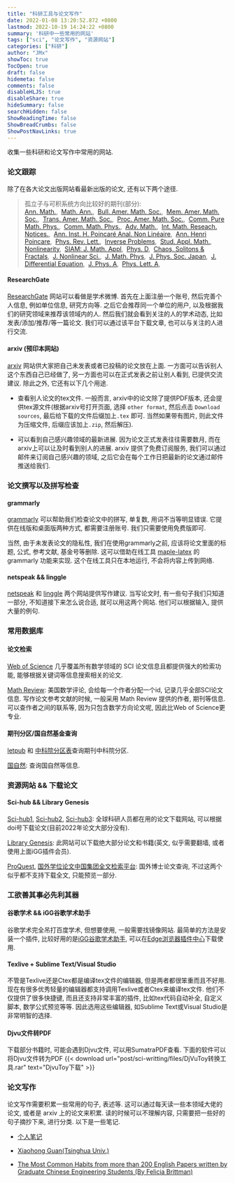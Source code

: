 ```yaml
---
title: "科研工具与论文写作"
date: 2022-01-08 13:20:52.872 +0800
lastmod: 2022-10-19 14:24:22 +0800
summary: '科研中一些常用的网站'
tags: ["sci", "论文写作", "资源网站"]
categories: ["科研"]
author: "JMx"
showToc: true
TocOpen: true
draft: false
hidemeta: false
comments: false
disableHLJS: true 
disableShare: true
hideSummary: false
searchHidden: false
ShowReadingTime: false
ShowBreadCrumbs: false
ShowPostNavLinks: true
---
```



收集一些科研和论文写作中常用的网站.

### 论文跟踪
除了在各大论文出版网站看最新出版的论文, 还有以下两个途径.
> 孤立子与可积系统方向比较好的期刊(部分):    
[Ann. Math.](),&nbsp;
[Math. Ann.](),&nbsp;
[Bull. Amer. Math. Soc.](),&nbsp;
[Mem. Amer. Math. Soc.](),&nbsp;
[Trans. Amer. Math. Soc.](),&nbsp;
[Proc. Amer. Math. Soc.](),&nbsp;
[Comm. Pure Math. Phys.](https://onlinelibrary.wiley.com/journal/10970312),&nbsp;
[Comm. Math. Phys.](https://www.springer.com/journal/220),&nbsp;
[Adv. Math.](https://www.sciencedirect.com/journal/advances-in-mathematics),&nbsp;
[Int. Math. Reseach. Notices.](https://academic.oup.com/imrn),&nbsp;
[Ann. Inst. H. Poincaré Anal. Non Linéaire](https://www.sciencedirect.com/journal/annales-de-linstitut-henri-poincare-c-analyse-non-lineaire),&nbsp;
[Ann. Henri Poincare](https://www.springer.com/journal/23),&nbsp;
[Phys. Rev. Lett.](),&nbsp;
[Inverse Problems](https://iopscience.iop.org/journal/0266-5611),&nbsp;
[Stud. Appl. Math.](https://onlinelibrary.wiley.com/journal/14679590),&nbsp;
[Nonlinearity](https://iopscience.iop.org/journal/0951-7715),&nbsp;
[SIAM: J. Math. Appl](https://www.siam.org/publications/journals/siam-journal-on-mathematical-analysis-sima),&nbsp;
[Phys. D](https://www.sciencedirect.com/journal/physica-d-nonlinear-phenomena),&nbsp;
[Chaos, Solitons & Fractals](https://www.sciencedirect.com/journal/chaos-solitons-and-fractals),&nbsp;
[J. Nonlinear Sci.](https://www.springer.com/journal/332),&nbsp;
[J. Math. Phys](https://aip.scitation.org/journal/jmp),&nbsp;
[J. Phys. Soc. Japan](https://journals.jps.jp/journal/jpsj),&nbsp;
[J. Differential Equation](https://www.sciencedirect.com/journal/journal-of-differential-equations),&nbsp;
[J. Phys. A](https://iopscience.iop.org/journal/1751-8121),&nbsp;
[Phys. Lett. A](https://www.sciencedirect.com/journal/physics-letters-a),&nbsp;


#### ResearchGate
[ResearchGate](https://www.researchgate.net/) 网站可以看做是学术微博. 首先在上面注册一个账号, 然后完善个人信息, 例如单位信息, 研究方向等. 之后它会推荐同一个单位的用户, 以及根据我们的研究领域来推荐该领域内的人.
然后我们就会看到关注的人的学术动态, 比如发表/添加/推荐/等一篇论文. 我们可以通过该平台下载文章, 也可以与关注的人进行交流.


#### arxiv (预印本网站)
[arxiv](https://arxiv.org) 网站供大家把自己未发表或者已投稿的论文放在上面. 一方面可以告诉别人这个东西自己已经做了, 另一方面也可以在正式发表之前让别人看到, 已提供交流建议. 除此之外, 它还有以下几个用途.

- 查看别人论文的tex文件. 一般而言, arxiv中的论文除了提供PDF版本, 还会提供tex源文件(根据arxiv号打开页面, 选择 ```other format```, 然后点击 ```Download sources```, 最后给下载的文件后缀加上```.tex``` 即可. 当然如果带有图片, 则此文件为压缩文件, 后缀应该加上```.zip```, 然后解压). 


- 可以看到自己感兴趣领域的最新进展. 因为论文正式发表往往需要数月, 而在arxiv上可以让及时看到别人的进展. arxiv 提供了免费订阅服务, 我们可以通过邮件来订阅自己感兴趣的领域, 之后它会在每个工作日把最新的论文通过邮件推送给我们.


### 论文撰写以及拼写检查
#### grammarly
[grammarly](https://app.grammarly.com/) 可以帮助我们检查论文中的拼写, 单复数, 用词不当等明显错误. 它提供在线版和桌面版两种方式, 都需要注册账号. 我们只需要使用免费版即可. 

当然, 由于未发表论文的隐私性, 我们在使用grammarly之前, 应该将论文里面的标题, 公式, 参考文献, 基金号等删除. 这可以借助在线工具 [maple-latex](https://jiandandaoxingfu.gitee.io/maple-latex/) 的 grammarly 功能来实现. 这个在线工具只在本地运行, 不会将内容上传到网络.


#### netspeak && linggle
[netspeak](https://netspeak.org/) 和 [linggle](https://linggle.com/) 两个网站提供写作建议. 当写论文时, 有一些句子我们只知道一部分, 不知道接下来怎么说合适, 就可以用这两个网站. 他们可以根据输入, 提供大量的例句.

### 常用数据库

#### 论文检索
[Web of Science](https://www.webofscience.com/wos/alldb/basic-search) 几乎覆盖所有数学领域的 SCI 论文信息且都提供强大的检索功能, 能够根据关键词等信息搜索相关的论文.

[Math Review](https://mathscinet.ams.org/mathscinet/index.html): 美国数学评论, 会给每一个作者分配一个id, 记录几乎全部SCI论文信息. 写作论文参考文献的时候, 一般采用 Math Review 提供的作者, 期刊等信息. 可以查作者之间的联系等, 因为只包含数学方向论文呢, 因此比Web of Science更专业.

#### 期刊分区/国自然基金查询
[letpub](http://www.letpub.com.cn/index.php?page=journalapp) 和 [中科院分区表](https://www.fenqubiao.com)查询期刊中科院分区.

[国自然](http://www.letpub.com.cn/index.php?page=grant): 查询国自然等信息.

### 资源网站 && 下载论文

#### Sci-hub && Library Genesis

[Sci-hub1](https://www.sci-hub.ren/), [Sci-hub2](https://www.sci-hub.ee/), [Sci-hub3](https://www.sci-hub.wf/): 全球科研人员都在用的论文下载网站, 可以根据doi号下载论文(目前2022年论文大部分没有).

[Library Genesis](https://libgen.li/): 此网站可以下载绝大部分论文和书籍(英文, 似乎需要翻墙, 或者使用上面iGG插件会员).

[ProQuest](https://www.proquest.com/), [国外学位论文中国集团全文检索平台](https://www.pqdtcn.com/): 
国外博士论文查询, 不过这两个似乎都不支持下载全文, 只能预览一部分.


### 工欲善其事必先利其器

#### 谷歌学术 && iGG谷歌学术助手
谷歌学术完全吊打百度学术, 但想要使用, 一般需要找镜像网站. 最简单的方法是安装一个插件, 比较好用的是[iGG谷歌学术助手](https://iguge.xyz/), 可以在[Edge浏览器插件中心](https://microsoftedge.microsoft.com/addons/detail/igg%E8%B0%B7%E6%AD%8C%E5%AD%A6%E6%9C%AF%E5%8A%A9%E6%89%8B/mchibleoefileemjfghfejaggonplmmg)下载使用. 

#### Texlive + Sublime Text/Visual Studio
不管是Texlive还是Ctex都是编译tex文件的编辑器, 但是两者都很笨重而且不好用. 现在有很多优秀轻量的编辑器都支持调用Texlive或者Ctex来编译tex文件. 他们不仅提供了很多快捷键, 而且还支持非常丰富的插件, 比如tex代码自动补全, 自定义脚本, 数学公式预览等等. 因此选用这些编辑器, 如Sublime Text或Visual Studio是非常明智的选择.

#### Djvu文件转PDF
下载部分书籍时, 可能会遇到Djvu文件, 可以用SumatraPDF查看. 下面的软件可以将Djvu文件转为PDF
{{< download url="post/sci-writting/files/DjVuToy转换工具.rar" text="DjvuToy下载" >}}




### 论文写作
论文写作需要积累一些常用的句子, 表述等. 这可以通过每天读一些本领域大佬的论文, 或者是 arxiv 上的论文来积累. 读的时候可以不理解内容, 只需要把一些好的句子摘抄下来, 进行分类. 
以下是一些笔记.

- [个人笔记](files/notes-of-writing.pdf)

- [Xiaohong Guan(Tsinghua Univ.)](files/write-English.pdf)

- [The Most Common Habits from more than 200 English Papers written by Graduate Chinese Engineering Students (By Felicia Brittman)](files/The-Most-Common-Habits-from-more-than-200-English-Papers-written.pdf)
